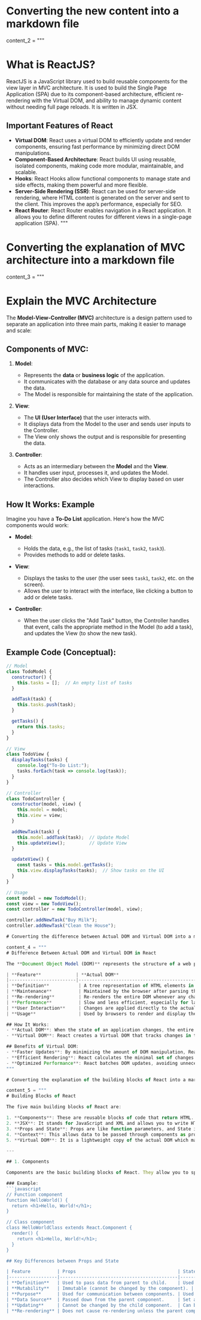 # Converting the new content into a markdown file

content_2 = """
# What is ReactJS?

ReactJS is a JavaScript library used to build reusable components for the view layer in MVC architecture. It is used to build the Single Page Application (SPA) due to its component-based architecture, efficient re-rendering with the Virtual DOM, and ability to manage dynamic content without needing full page reloads. It is written in JSX.

## Important Features of React

- **Virtual DOM**: React uses a virtual DOM to efficiently update and render components, ensuring fast performance by minimizing direct DOM manipulations.
- **Component-Based Architecture**: React builds UI using reusable, isolated components, making code more modular, maintainable, and scalable.
- **Hooks**: React Hooks allow functional components to manage state and side effects, making them powerful and more flexible.
- **Server-Side Rendering (SSR)**: React can be used for server-side rendering, where HTML content is generated on the server and sent to the client. This improves the app’s performance, especially for SEO.
- **React Router**: React Router enables navigation in a React application. It allows you to define different routes for different views in a single-page application (SPA).
"""
# Converting the explanation of MVC architecture into a markdown file

content_3 = """
# Explain the MVC Architecture

The **Model-View-Controller (MVC)** architecture is a design pattern used to separate an application into three main parts, making it easier to manage and scale:

## Components of MVC:

1. **Model**:
   - Represents the **data** or **business logic** of the application.
   - It communicates with the database or any data source and updates the data.
   - The Model is responsible for maintaining the state of the application.

2. **View**:
   - The **UI (User Interface)** that the user interacts with.
   - It displays data from the Model to the user and sends user inputs to the Controller.
   - The View only shows the output and is responsible for presenting the data.

3. **Controller**:
   - Acts as an intermediary between the **Model** and the **View**.
   - It handles user input, processes it, and updates the Model.
   - The Controller also decides which View to display based on user interactions.

## How It Works: Example

Imagine you have a **To-Do List** application. Here's how the MVC components would work:

- **Model**: 
   - Holds the data, e.g., the list of tasks (`task1`, `task2`, `task3`).
   - Provides methods to add or delete tasks.

- **View**: 
   - Displays the tasks to the user (the user sees `task1`, `task2`, etc. on the screen).
   - Allows the user to interact with the interface, like clicking a button to add or delete tasks.

- **Controller**: 
   - When the user clicks the "Add Task" button, the Controller handles that event, calls the appropriate method in the Model (to add a task), and updates the View (to show the new task).

## Example Code (Conceptual):

```javascript
// Model
class TodoModel {
  constructor() {
    this.tasks = [];  // An empty list of tasks
  }

  addTask(task) {
    this.tasks.push(task);
  }

  getTasks() {
    return this.tasks;
  }
}

// View
class TodoView {
  displayTasks(tasks) {
    console.log("To-Do List:");
    tasks.forEach(task => console.log(task));
  }
}

// Controller
class TodoController {
  constructor(model, view) {
    this.model = model;
    this.view = view;
  }

  addNewTask(task) {
    this.model.addTask(task);  // Update Model
    this.updateView();         // Update View
  }

  updateView() {
    const tasks = this.model.getTasks();
    this.view.displayTasks(tasks);  // Show tasks on the UI
  }
}

// Usage
const model = new TodoModel();
const view = new TodoView();
const controller = new TodoController(model, view);

controller.addNewTask("Buy Milk");
controller.addNewTask("Clean the House");

# Converting the difference between Actual DOM and Virtual DOM into a markdown file

content_4 = """
# Difference Between Actual DOM and Virtual DOM in React

The **Document Object Model (DOM)** represents the structure of a web page. In the context of React, the **Virtual DOM (VDOM)** is a lightweight copy of the actual DOM. React uses the Virtual DOM to optimize performance by minimizing direct manipulations of the real DOM. Below are the key differences between the actual DOM and the Virtual DOM:

| **Feature**             | **Actual DOM**                                   | **Virtual DOM**                                      |
|-------------------------|--------------------------------------------------|------------------------------------------------------|
| **Definition**           | A tree representation of HTML elements in the browser. | A lightweight copy of the actual DOM.                |
| **Maintenance**          | Maintained by the browser after parsing the HTML elements. | Maintained by JavaScript libraries (e.g., React).    |
| **Re-rendering**         | Re-renders the entire DOM whenever any change occurs. | Only updates the changed elements, making it more efficient. |
| **Performance**          | Slow and less efficient, especially for large applications. | Fast and efficient, as it minimizes direct DOM manipulations. |
| **User Interaction**     | Changes are applied directly to the actual DOM, affecting user experience. | React makes intelligent updates by comparing the Virtual DOM with the actual DOM (using a diffing algorithm). |
| **Usage**                | Used by browsers to render and display the web page. | Used by React to optimize the rendering process.     |

## How It Works:
- **Actual DOM**: When the state of an application changes, the entire DOM is updated, even if only a small part of the UI changes. This can be slow and inefficient for larger applications.
- **Virtual DOM**: React creates a Virtual DOM that tracks changes in the application state. When the state changes, React compares the Virtual DOM with the actual DOM using an algorithm (diffing algorithm). React then applies the minimal set of changes to the actual DOM, improving performance and responsiveness.

## Benefits of Virtual DOM:
- **Faster Updates**: By minimizing the amount of DOM manipulation, React makes the UI more responsive.
- **Efficient Rendering**: React calculates the minimal set of changes required and updates only those elements in the actual DOM.
- **Optimized Performance**: React batches DOM updates, avoiding unnecessary reflows and repaints, which enhances the user experience.
"""

# Converting the explanation of the building blocks of React into a markdown file with examples

content_5 = """
# Building Blocks of React

The five main building blocks of React are:

1. **Components**: These are reusable blocks of code that return HTML.
2. **JSX**: It stands for JavaScript and XML and allows you to write HTML in React.
3. **Props and State**: Props are like function parameters, and State is similar to variables.
4. **Context**: This allows data to be passed through components as props in a hierarchy.
5. **Virtual DOM**: It is a lightweight copy of the actual DOM which makes DOM manipulation easier.

---

## 1. Components

Components are the basic building blocks of React. They allow you to split the UI into independent, reusable pieces. Each component can have its own state and logic.

### Example:
```javascript
// Function component
function HelloWorld() {
  return <h1>Hello, World!</h1>;
}

// Class component
class HelloWorldClass extends React.Component {
  render() {
    return <h1>Hello, World!</h1>;
  }
}

## Key Differences between Props and State

| Feature          | Props                                      | State                                      |
|------------------|--------------------------------------------|--------------------------------------------|
| **Definition**   | Used to pass data from parent to child.    | Used to store local data within a component. |
| **Mutability**   | Immutable (cannot be changed by the component). | Mutable (can be changed within the component). |
| **Purpose**      | Used for communication between components. | Used to track and update internal data of a component. |
| **Data Source**  | Passed down from the parent component.     | Set and modified within the component itself. |
| **Updating**     | Cannot be changed by the child component.  | Can be changed using `setState` (class) or `useState` (function). |
| **Re-rendering** | Does not cause re-rendering unless the parent component re-renders. | Changes in state cause re-rendering of the component. |

